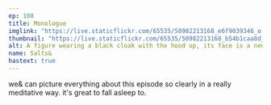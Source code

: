 ```yaml
---
ep: 108
title: Monologue
imglink: "https://live.staticflickr.com/65535/50982213168_e6f9039346_o.jpg"
thumbnail: "https://live.staticflickr.com/65535/50982213168_b54b1caa8d_q.jpg"
alt: A figure wearing a black cloak with the hood up, its face is a neutral Greek chorus mask with black emptiness behind the eye and mouth openings.
name: Salts&
hastext: true
---
```

we& can picture everything about this episode so clearly in a really meditative way. it's great to fall asleep to.